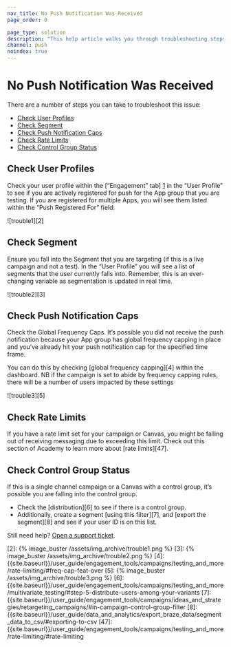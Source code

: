 ```yaml
---
nav_title: No Push Notification Was Received
page_order: 0

page_type: solution
description: "This help article walks you through troubleshooting steps you can take if users are not receiving your push notifications."
channel: push
noindex: true
---
```

# No Push Notification Was Received

There are a number of steps you can take to troubleshoot this issue:

* [Check User Profiles](#check-user-profiles)
* [Check Segment](#check-segment)
* [Check Push Notification Caps](#check-push-notification-caps)
* [Check Rate Limits](#check-rate-limits)
* [Check Control Group Status](#check-control-group-status)


## Check User Profiles

Check your user profile within the [“Engagement” tab] [1] in the “User Profile” to see if you are actively registered for push for the App group that you are testing. If you are registered for multiple Apps, you will see them listed within the “Push Registered For” field:

![trouble1][2]

## Check Segment

Ensure you fall into the Segment that you are targeting (if this is a live campaign and not a test). In the “User Profile” you will see a list of segments that the user currently falls into. Remember, this is an ever-changing variable as segmentation is updated in real time.

![trouble2][3]

## Check Push Notification Caps

Check the Global Frequency Caps. It’s possible you did not receive the push notification because your App group has global frequency capping in place and you’ve already hit your push notification cap for the specified time frame.

You can do this by checking [global frequency capping][4] within the dashboard. NB if the campaign is set to abide by frequency capping rules, there will be a number of users impacted by these settings

![trouble3][5]

## Check Rate Limits

If you have a rate limit set for your campaign or Canvas, you might be falling out of receiving messaging due to exceeding this limit. Check out this section of Academy to learn more about [rate limits][47].

## Check Control Group Status

If this is a single channel campaign or a Canvas with a control group, it’s possible you are falling into the control group.

  * Check the [distribution][6] to see if there is a control group.
  * Additionally, create a segment [using this filter][7], and [export the segment][8] and see if your user ID is on this list.

  Still need help? [Open a support ticket]({{site.baseurl}}/support_contact/).


[1]: {{site.baseurl}}/user_guide/engagement_tools/segments/using_user_search/#engagement-tab
[2]: {% image_buster /assets/img_archive/trouble1.png %}
[3]: {% image_buster /assets/img_archive/trouble2.png %}
[4]: {{site.baseurl}}/user_guide/engagement_tools/campaigns/testing_and_more/rate-limiting/#freq-cap-feat-over
[5]: {% image_buster /assets/img_archive/trouble3.png %}
[6]: {{site.baseurl}}/user_guide/engagement_tools/campaigns/testing_and_more/multivariate_testing/#step-5-distribute-users-among-your-variants
[7]: {{site.baseurl}}/user_guide/engagement_tools/campaigns/ideas_and_strategies/retargeting_campaigns/#in-campaign-control-group-filter
[8]: {{site.baseurl}}/user_guide/data_and_analytics/export_braze_data/segment_data_to_csv/#exporting-to-csv
[47]: {{site.baseurl}}/user_guide/engagement_tools/campaigns/testing_and_more/rate-limiting/#rate-limiting
